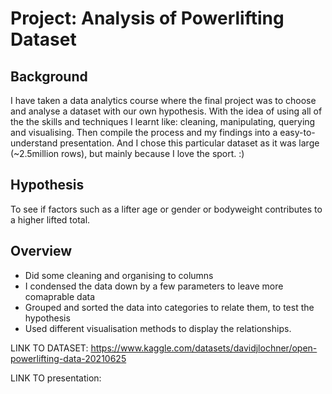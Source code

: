 # Project: Analysis of Powerlifting Dataset

## Background
I have taken a data analytics course where the final project was to choose and analyse a dataset with our own hypothesis. With the idea of using all of the the skills and techniques I learnt like: cleaning, manipulating, querying and visualising. Then compile the process and my findings into a easy-to-understand presentation.
And I chose this particular dataset as it was large (~2.5million rows), but mainly because I love the sport. :)

## Hypothesis
To see if factors such as a lifter age or gender or bodyweight contributes to a higher lifted total. 

## Overview 
- Did some cleaning and organising to columns
- I condensed the data down by a few parameters to leave more comaprable data
- Grouped and sorted the data into categories to relate them, to test the hypothesis
- Used different visualisation methods to display the relationships.

  

LINK TO DATASET: https://www.kaggle.com/datasets/davidjlochner/open-powerlifting-data-20210625

LINK TO presentation: 

